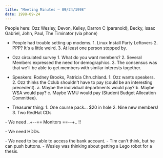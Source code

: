 ```yaml
---
title: "Meeting Minutes – 09/24/1998"
date: 1998-09-24
---
```

People here:  Ozz Wesley, Devon, Kelley, Darron C (paranoid), Becky, Isaac               Gabriel, John, Paul, The Timinator (via phone) </p><p>
- People had trouble setting up modems.    1. Linux Install Party Leftovers    2. PPP?  It's a little weird.    3. At least one person stopped by. </p><p>
- Ozz circulated survey    1. What do you want members?    2. Several Members expressed the need for demographics.    3. The consensus was that we'll be able to get members with similar       interests together. </p><p>
- Speakers:  Rodney Brooks, Patricia Chruchland.    1.  Ozz wants speakers.    2.  Ozz thinks the Cclub shouldn't have to pay (could be an interesting        precedent).      a. Maybe the individual departments would pay?      b. Maybe WSA would pay?      c. Maybe WMU would pay (Student Budget Allocation Committee). </p><p>
- Treasurer thing:    1. One course pack... $20 in hole    2. Nine new members!    3. Two RedHat CDs </p><p>
</p><p>
- We need ..+--== Monitors ==--+.. !! </p><p>
- We need HDDs. </p><p>
- We need to be able to access the bank account. - Tim can't think, but he can push buttons. - Wesley was thinking about getting a Lego robot for a thesis. </p>
